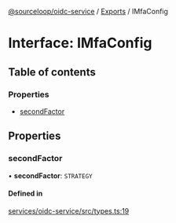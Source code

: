 [@sourceloop/oidc-service](../README.md) / [Exports](../modules.md) / IMfaConfig

# Interface: IMfaConfig

## Table of contents

### Properties

- [secondFactor](IMfaConfig.md#secondfactor)

## Properties

### secondFactor

• **secondFactor**: `STRATEGY`

#### Defined in

[services/oidc-service/src/types.ts:19](https://github.com/sourcefuse/loopback4-microservice-catalog/blob/b93c60ac7/services/oidc-service/src/types.ts#L19)
